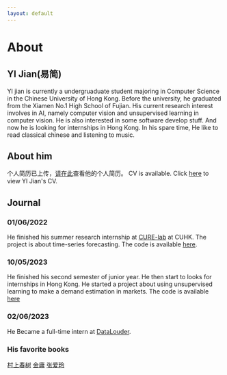 ```yaml
---
layout: default
---
```

# About

## YI Jian(易简)

YI jian is currently a undergruaduate student majoring in Computer Science in the Chinese University of Hong Kong. Before the university, he graduated from the Xiamen No.1 High School of Fujian.
His current research interest involves in AI, namely computer vision and unsupervised learning in computer vision. He is also interested in some software develop stuff. And now he is looking for internships in Hong Kong.
In his spare time, He like to read classical chinese and listening to music.

## About him

个人简历已上传，[请在此](cv.pdf)查看他的个人简历。
CV is available. Click [here](cv.pdf) to view YI Jian's CV.

## Journal

### 01/06/2022

He finished his summer research internship at [CURE-lab](https://cure-lab.github.io/) at CUHK. The project is about time-series forecasting. The code is available [here](https://github.com/VEWOXIC/REPO_skeleton).

### 10/05/2023

He finished his second semester of junior year. He then start to looks for internships in Hong Kong. He started a project about using unsupervised learning to make a demand estimation in markets. The code is available [here](https://github.com/LIQiushui2427/DeepCI)

### 02/06/2023

He Became a full-time intern at [DataLouder](https://datalouder.com).

### His favorite books

[村上春树](./pages/Murakami_Haruki.html)
[金庸](./pages/Jin_Yong.html)
[张爱玲](./pages/Zhang_Ailing.html)
